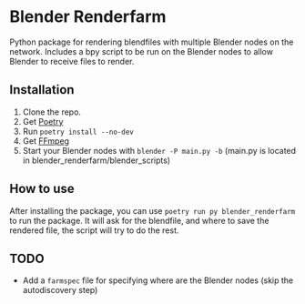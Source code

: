 # Blender Renderfarm
Python package for rendering blendfiles with multiple Blender nodes on the network.
Includes a bpy script to be run on the Blender nodes to allow Blender to receive files to render.

## Installation
1. Clone the repo.
2. Get [Poetry](https://poetry.eustace.io)
3. Run `poetry install --no-dev`
4. Get [FFmpeg](https://www.ffmpeg.org/)
4. Start your Blender nodes with `blender -P main.py -b` (main.py is located in blender_renderfarm/blender_scripts)

## How to use
After installing the package, you can use `poetry run py blender_renderfarm` to run the package. It will ask for the blendfile, and where to save the rendered file, the script will try to do the rest.

## TODO
 - Add a `farmspec` file for specifying where are the Blender nodes (skip the autodiscovery step)
